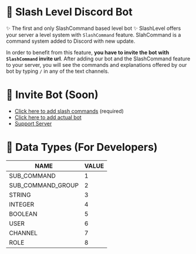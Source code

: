 # 🎈 Slash Level Discord Bot

✨ The first and only SlashCommand based level bot ✨
SlashLevel offers your server a level system with `SlashCommand` feature. SlahCommand is a command system added to Discord with new update.

In order to benefit from this feature, **you have to invite the bot with `SlashCommand` invite url**.
After adding our bot and the SlashCommand feature to your server, you will see the commands and explanations offered by our bot by typing `/` in any of the text channels.

# 💌 Invite Bot (Soon)

-   [Click here to add slash commands](https://discord.com/oauth2/authorize?client_id=&scope=applications.commands) (required)
-   [Click here to add actual bot](https://discord.com/oauth2/authorize?client_id=&scope=bot&permissions=268725328)
-   [Support Server](https://discord.gg/)

# 🥽 Data Types (For Developers)

| NAME              | VALUE |
| ----------------- | ----- |
| SUB_COMMAND       | 1     |
| SUB_COMMAND_GROUP | 2     |
| STRING            | 3     |
| INTEGER           | 4     |
| BOOLEAN           | 5     |
| USER              | 6     |
| CHANNEL           | 7     |
| ROLE              | 8     |
